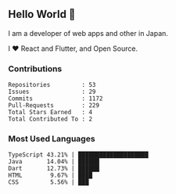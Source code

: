 ## Hello World 👋

I am a developer of web apps and other in Japan.

I ❤️ React and Flutter, and Open Source.

### Contributions

<!-- contributions start -->

    Repositories         : 53
    Issues               : 29
    Commits              : 1172
    Pull-Requests        : 229
    Total Stars Earned   : 4
    Total Contributed To : 2

<!-- contributions end -->

### Most Used Languages

<!-- most-used-languages start -->

    TypeScript 43.21% | ████████████████████
    Java       14.04% | ██████
    Dart       12.73% | ██████
    HTML        9.67% | ████
    CSS         5.56% | ███

<!-- most-used-languages end -->
